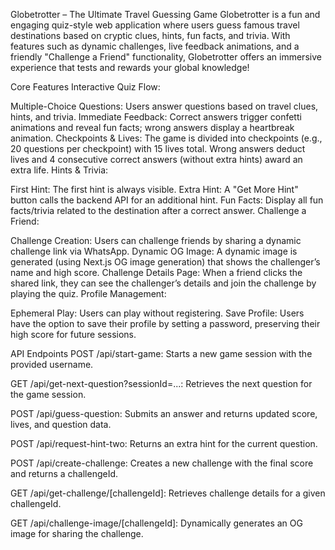 Globetrotter – The Ultimate Travel Guessing Game
Globetrotter is a fun and engaging quiz-style web application where users guess famous travel destinations based on cryptic clues, hints, fun facts, and trivia. With features such as dynamic challenges, live feedback animations, and a friendly "Challenge a Friend" functionality, Globetrotter offers an immersive experience that tests and rewards your global knowledge!

Core Features
Interactive Quiz Flow:

Multiple-Choice Questions: Users answer questions based on travel clues, hints, and trivia.
Immediate Feedback: Correct answers trigger confetti animations and reveal fun facts; wrong answers display a heartbreak animation.
Checkpoints & Lives: The game is divided into checkpoints (e.g., 20 questions per checkpoint) with 15 lives total. Wrong answers deduct lives and 4 consecutive correct answers (without extra hints) award an extra life.
Hints & Trivia:

First Hint: The first hint is always visible.
Extra Hint: A "Get More Hint" button calls the backend API for an additional hint.
Fun Facts: Display all fun facts/trivia related to the destination after a correct answer.
Challenge a Friend:

Challenge Creation: Users can challenge friends by sharing a dynamic challenge link via WhatsApp.
Dynamic OG Image: A dynamic image is generated (using Next.js OG image generation) that shows the challenger’s name and high score.
Challenge Details Page: When a friend clicks the shared link, they can see the challenger’s details and join the challenge by playing the quiz.
Profile Management:

Ephemeral Play: Users can play without registering.
Save Profile: Users have the option to save their profile by setting a password, preserving their high score for future sessions.

API Endpoints
POST /api/start-game:
Starts a new game session with the provided username.

GET /api/get-next-question?sessionId=...:
Retrieves the next question for the game session.

POST /api/guess-question:
Submits an answer and returns updated score, lives, and question data.

POST /api/request-hint-two:
Returns an extra hint for the current question.

POST /api/create-challenge:
Creates a new challenge with the final score and returns a challengeId.

GET /api/get-challenge/[challengeId]:
Retrieves challenge details for a given challengeId.

GET /api/challenge-image/[challengeId]:
Dynamically generates an OG image for sharing the challenge.
